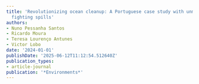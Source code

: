 ```yaml
---
title: 'Revolutionizing ocean cleanup: A Portuguese case study with unmanned vehicles
  fighting spills'
authors:
- Nuno Pessanha Santos
- Ricardo Moura
- Teresa Lourenço Antunes
- Victor Lobo
date: '2024-01-01'
publishDate: '2025-06-12T11:12:54.512640Z'
publication_types:
- article-journal
publication: '*Environments*'
---
```

